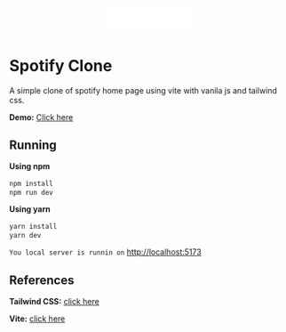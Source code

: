 <center>
  <img width="150" src="./public/images/spotify-logo.png">
</center>

# Spotify Clone

A simple clone of spotify home page using vite with vanila js and tailwind css.

**Demo:** [Click here](https://spotify-clone.damiaoterto.dev)

## Running
**Using npm**

```
npm install
npm run dev
```

**Using yarn**

```
yarn install
yarn dev
```

`You local server is runnin on` [http://localhost:5173](http://localhost:5173)


## References

**Tailwind CSS:** [click here](https://tailwindcss.com)

**Vite:** [click here](https://vitejs.dev/guide)
